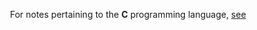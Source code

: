 <div align="center">

For notes pertaining to the **C** programming language, [see](lang/cpp/README.md)

</div>
